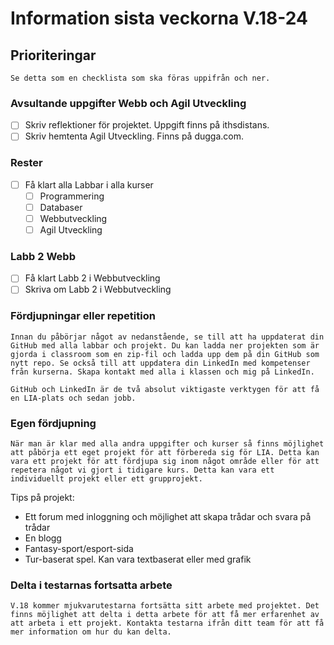 # Information sista veckorna V.18-24


## **Prioriteringar**

`Se detta som en checklista som ska föras uppifrån och ner.`

### **Avsultande uppgifter Webb och Agil Utveckling**

- [ ] Skriv reflektioner för projektet. Uppgift finns på ithsdistans.
- [ ] Skriv hemtenta Agil Utveckling. Finns på dugga.com.

### **Rester**

- [ ] Få klart alla Labbar i alla kurser
  - [ ] Programmering
  - [ ] Databaser
  - [ ] Webbutveckling
  - [ ] Agil Utveckling

### **Labb 2 Webb**

- [ ] Få klart Labb 2 i Webbutveckling
- [ ] Skriva om Labb 2 i Webbutveckling

### **Fördjupningar eller repetition**

`Innan du påbörjar något av nedanstående, se till att ha uppdaterat din GitHub med alla labbar och projekt. Du kan ladda ner projekten som är gjorda i classroom som en zip-fil och ladda upp dem på din GitHub som nytt repo. Se också till att uppdatera din LinkedIn med kompetenser från kurserna. Skapa kontakt med alla i klassen och mig på LinkedIn.`

`GitHub och LinkedIn är de två absolut viktigaste verktygen för att få en LIA-plats och sedan jobb.`

### **Egen fördjupning**

`När man är klar med alla andra uppgifter och kurser så finns möjlighet att påbörja ett eget projekt för att förbereda sig för LIA. Detta kan vara ett projekt för att fördjupa sig inom något område eller för att repetera något vi gjort i tidigare kurs. Detta kan vara ett individuellt projekt eller ett grupprojekt.`

Tips på projekt:

- Ett forum med inloggning och möjlighet att skapa trådar och svara på trådar
- En blogg
- Fantasy-sport/esport-sida
- Tur-baserat spel. Kan vara textbaserat eller med grafik

### **Delta i testarnas fortsatta arbete**

`V.18 kommer mjukvarutestarna fortsätta sitt arbete med projektet. Det finns möjlighet att delta i detta arbete för att få mer erfarenhet av att arbeta i ett projekt. Kontakta testarna ifrån ditt team för att få mer information om hur du kan delta.`
